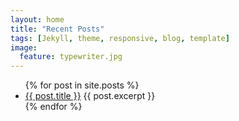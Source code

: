 ```yaml
---
layout: home
title: "Recent Posts"
tags: [Jekyll, theme, responsive, blog, template]
image:
  feature: typewriter.jpg
---
```



<ul>
  {% for post in site.posts %}
    <li>
      <a href="{{ post.url }}">{{ post.title }}</a>
      {{ post.excerpt }}
    </li>
  {% endfor %}
</ul>